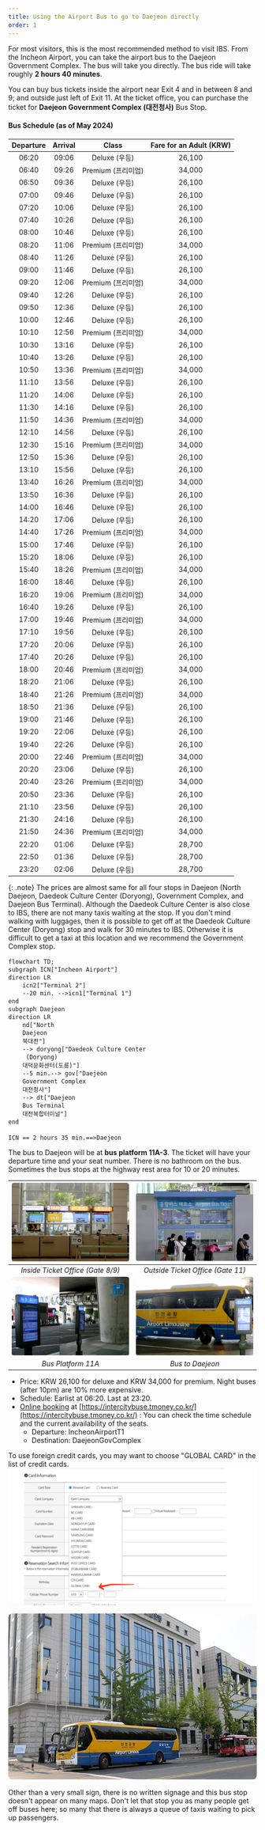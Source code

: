 ```yaml
---
title: Using the Airport Bus to go to Daejeon directly
order: 1
---
```


For most visitors, this is the most recommended method to visit IBS.
From the Incheon Airport, you can take the airport bus to the Daejeon Government Complex. The bus will take you directly. The bus ride will take roughly **2 hours 40 minutes**.

You can buy bus tickets inside the airport near Exit 4 and in between 8 and 9; and outside just left of Exit 11.
At the ticket office, you can purchase the ticket for **Daejeon Government Complex (대전청사)** Bus Stop. 


#### Bus Schedule (as of May 2024)

|	Departure	|	Arrival	|	Class	|	Fare for an Adult	(KRW)|
|  :--:	|	:--:	|	:--:	|	:--:	|
|	06:20	|	09:06	|	Deluxe (우등)	|26,100	|
|	06:40	|	09:26	|	Premium (프리미엄)	|34,000	|
|	06:50	|	09:36	|	Deluxe (우등)	|26,100	|
|	07:00	|	09:46	|	Deluxe (우등)	|26,100	|
|	07:20	|	10:06	|	Deluxe (우등)	|26,100	|
|	07:40	|	10:26	|	Deluxe (우등)	|26,100	|
|	08:00	|	10:46	|	Deluxe (우등)	|26,100	|
|	08:20	|	11:06	|	Premium (프리미엄)	|34,000	|
|	08:40	|	11:26	|	Deluxe (우등)	|26,100	|
|	09:00	|	11:46	|	Deluxe (우등)	|26,100	|
|	09:20	|	12:06	|	Premium (프리미엄)	|34,000	|
|	09:40	|	12:26	|	Deluxe (우등)	|26,100	|
|	09:50	|	12:36	|	Deluxe (우등)	|26,100	|
|	10:00	|	12:46	|	Deluxe (우등)	|26,100	|
|	10:10	|	12:56	|	Premium (프리미엄)	|34,000	|
|	10:30	|	13:16	|	Deluxe (우등)	|26,100	|
|	10:40	|	13:26	|	Deluxe (우등)	|26,100	|
|	10:50	|	13:36	|	Premium (프리미엄)	|34,000	|
|	11:10	|	13:56	|	Deluxe (우등)	|26,100	|
|	11:20	|	14:06	|	Deluxe (우등)	|26,100	|
|	11:30	|	14:16	|	Deluxe (우등)	|26,100	|
|	11:50	|	14:36	|	Premium (프리미엄)	|34,000	|
|	12:10	|	14:56	|	Deluxe (우등)	|26,100	|
|	12:30	|	15:16	|	Premium (프리미엄)	|34,000	|
|	12:50	|	15:36	|	Deluxe (우등)	|26,100	|
|	13:10	|	15:56	|	Deluxe (우등)	|26,100	|
|	13:40	|	16:26	|	Premium (프리미엄)	|34,000	|
|	13:50	|	16:36	|	Deluxe (우등)	|26,100	|
|	14:00	|	16:46	|	Deluxe (우등)	|26,100	|
|	14:20	|	17:06	|	Deluxe (우등)	|26,100	|
|	14:40	|	17:26	|	Premium (프리미엄)	|34,000	|
|	15:00	|	17:46	|	Deluxe (우등)	|26,100	|
|	15:20	|	18:06	|	Deluxe (우등)	|26,100	|
|	15:40	|	18:26	|	Premium (프리미엄)	|34,000	|
|	16:00	|	18:46	|	Deluxe (우등)	|26,100	|
|	16:20	|	19:06	|	Premium (프리미엄)	|34,000	|
|	16:40	|	19:26	|	Deluxe (우등)	|26,100	|
|	17:00	|	19:46	|	Premium (프리미엄)	|34,000	|
|	17:10	|	19:56	|	Deluxe (우등)	|26,100	|
|	17:20	|	20:06	|	Deluxe (우등)	|26,100	|
|	17:40	|	20:26	|	Deluxe (우등)	|26,100	|
|	18:00	|	20:46	|	Premium (프리미엄)	|34,000	|
|	18:20	|	21:06	|	Deluxe (우등)	|26,100	|
|	18:40	|	21:26	|	Premium (프리미엄)	|34,000	|
|	18:50	|	21:36	|	Deluxe (우등)	|26,100	|
|	19:00	|	21:46	|	Deluxe (우등)	|26,100	|
|	19:20	|	22:06	|	Deluxe (우등)	|26,100	|
|	19:40	|	22:26	|	Deluxe (우등)	|26,100	|
|	20:00	|	22:46	|	Premium (프리미엄)	|34,000	|
|	20:20	|	23:06	|	Deluxe (우등)	|26,100	|
|	20:40	|	23:26	|	Premium (프리미엄)	|34,000	|
|	20:50	|	23:36	|	Deluxe (우등)	|26,100	|
|	21:10	|	23:56	|	Deluxe (우등)	|26,100	|
|	21:30	|	24:16	|	Deluxe (우등)	|26,100	|
|	21:50	|	24:36	|	Premium (프리미엄)	|34,000	|
|	22:20	|	01:06	|	Deluxe (우등)	|28,700 	|
|	22:50	|	01:36	|	Deluxe (우등)	|28,700 	|
|	23:20	|	02:06	|	Deluxe (우등)	|28,700 	|


{: .note}
The prices are almost same for all four stops in Daejeon (North Daejeon, Daedeok Culture Center
     (Doryong), Government Complex, and Daejeon Bus Terminal). Although the Daedeok Culture Center is also close to IBS, there are not many taxis waiting at the stop. 
     If you don't mind walking with luggages, 
     then it is possible to get off at the Daedeok Culture Center (Doryong) stop and walk for 30 minutes to IBS.
     Otherwise it is difficult to get a taxi at this location and we recommend the Government Complex stop.

```mermaid
flowchart TD;
subgraph ICN["Incheon Airport"]
direction LR
    icn2["Terminal 2"]  
    --20 min. -->icn1["Terminal 1"]
end
subgraph Daejeon
direction LR
    nd["North 
    Daejeon
    북대전"]
    --> doryong["Daedeok Culture Center
     (Doryong)
    대덕문화센터(도룡)"]
    --5 min.--> gov["Daejeon 
    Government Complex
    대전청사"]
    --> dt["Daejeon 
    Bus Terminal
    대전복합터미널"]
end

ICN == 2 hours 35 min.==>Daejeon
```





The bus to Daejeon will be at **bus platform 11A-3**.
The ticket will have your departure time and your seat number.
There is no bathroom on the bus. Sometimes the bus stops at the highway rest area for 10 or 20 minutes.

|![Inside Ticket Office (Gate 8/9)](/assets/images/icn-ticket-inside.jpg)|![Outside Ticket Office (Gate 11)](/assets/images/icn-ticket-outside.jpg)|
|:--:|:--:|
|*Inside Ticket Office (Gate 8/9)*|*Outside Ticket Office (Gate 11)*|
|![Bus Platform 11A](/assets/images/icn-t1-platform.jpg)|![Bus](/assets/images/icn-bus.jpg)|
|*Bus Platform 11A*|*Bus to Daejeon*|



- Price: KRW 26,100 for deluxe and KRW 34,000 for premium. Night buses (after 10pm) are 10% more expensive.
- Schedule: Earlist at 06:20. Last at 23:20.
- [Online booking](https://intercitybuse.tmoney.co.kr/) at [https://intercitybuse.tmoney.co.kr/](https://intercitybuse.tmoney.co.kr/) :  You can check the time schedule and the current availability of the seats. 
  - Departure: IncheonAirportT1
  - Destination: DaejeonGovComplex

To use foreign credit cards, you may want to choose "GLOBAL CARD" in the list of credit cards. 
![Choose "GLOBAL CARD"](/assets/images/card.png)

![Daejeon Government Complex (대전청사) Bus Stop](/assets/images/govcomplexstop.jpg)

Other than a very small sign, there is no written signage and this bus stop doesn't appear on many maps. Don't let that stop you as many people get off buses here; so many that there is always a queue of taxis waiting to pick up passengers.